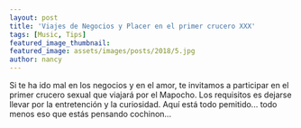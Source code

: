 ```yaml
---
layout: post
title: 'Viajes de Negocios y Placer en el primer crucero XXX'
tags: [Music, Tips]
featured_image_thumbnail:
featured_image: assets/images/posts/2018/5.jpg
author: nancy
---
```


Si te ha ido mal en los negocios y en el amor, te invitamos a participar en el primer crucero sexual que viajará por el Mapocho. Los requisitos es dejarse llevar por la entretención y la curiosidad. Aquí está todo pemitido... todo menos eso que estás pensando cochinon...
